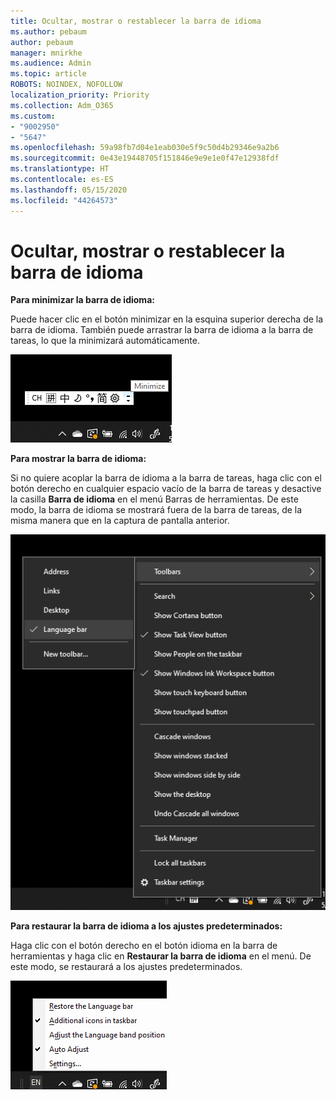 ```yaml
---
title: Ocultar, mostrar o restablecer la barra de idioma
ms.author: pebaum
author: pebaum
manager: mnirkhe
ms.audience: Admin
ms.topic: article
ROBOTS: NOINDEX, NOFOLLOW
localization_priority: Priority
ms.collection: Adm_O365
ms.custom:
- "9002950"
- "5647"
ms.openlocfilehash: 59a98fb7d04e1eab030e5f9c50d4b29346e9a2b6
ms.sourcegitcommit: 0e43e19448705f151846e9e9e1e0f47e12938fdf
ms.translationtype: HT
ms.contentlocale: es-ES
ms.lasthandoff: 05/15/2020
ms.locfileid: "44264573"
---
```

# <a name="hide-display-or-reset-the-language-bar"></a>Ocultar, mostrar o restablecer la barra de idioma

**Para minimizar la barra de idioma:**

Puede hacer clic en el botón minimizar en la esquina superior derecha de la barra de idioma. También puede arrastrar la barra de idioma a la barra de tareas, lo que la minimizará automáticamente.

![Minimizar la barra de idioma](media/minimize-language-bar.png)

**Para mostrar la barra de idioma:**

Si no quiere acoplar la barra de idioma a la barra de tareas, haga clic con el botón derecho en cualquier espacio vacío de la barra de tareas y desactive la casilla **Barra de idioma** en el menú Barras de herramientas. De este modo, la barra de idioma se mostrará fuera de la barra de tareas, de la misma manera que en la captura de pantalla anterior.

![Mostrar la barra de idioma](media/pop-out-language-bar.png)

**Para restaurar la barra de idioma a los ajustes predeterminados:**

Haga clic con el botón derecho en el botón idioma en la barra de herramientas y haga clic en **Restaurar la barra de idioma** en el menú. De este modo, se restaurará a los ajustes predeterminados.

![Restaurar la barra de idioma](media/restore-language-bar.png)
